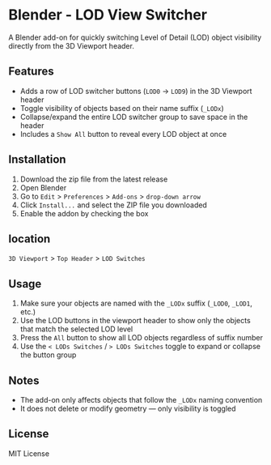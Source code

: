 # Blender - LOD View Switcher

A Blender add-on for quickly switching Level of Detail (LOD) object visibility directly from the 3D Viewport header.

## Features

- Adds a row of LOD switcher buttons (`LOD0` → `LOD9`) in the 3D Viewport header  
- Toggle visibility of objects based on their name suffix (`_LODx`)
- Collapse/expand the entire LOD switcher group to save space in the header  
- Includes a `Show All` button to reveal every LOD object at once  

## Installation

1. Download the zip file from the latest release 
2. Open Blender
3. Go to `Edit` > `Preferences` > `Add-ons` > `drop-down arrow`
4. Click `Install...` and select the ZIP file you downloaded
5. Enable the addon by checking the box

## location 

`3D Viewport` > `Top Header` > `LOD Switches`  

## Usage

1. Make sure your objects are named with the `_LODx` suffix (`_LOD0`, `_LOD1`, etc.)  
2. Use the LOD buttons in the viewport header to show only the objects that match the selected LOD level  
3. Press the `All` button to show all LOD objects regardless of suffix number  
4. Use the `< LODs Switches` / `> LODs Switches` toggle to expand or collapse the button group


## Notes

- The add-on only affects objects that follow the `_LODx` naming convention  
- It does not delete or modify geometry — only visibility is toggled

## License

MIT License
